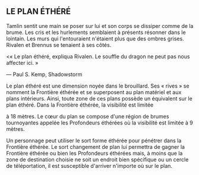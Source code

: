 ## LE PLAN ÉTHÉRÉ


Tamlin sentit une main se poser sur lui et son corps se dissiper
comme de la brume. Les cris et les hurlements semblaient à
présents résonner dans le lointain. Les murs qui l'entouraient
n'étaient plus que des ombres grises. Rivalen et Brennus se
tenaient à ses côtés.

<« Le plan éthéré, expliqua Rivalen. Le souffle du dragon ne
peut pas nous affecter ici. »

— Paul S. Kemp, Shadowstorm

Le plan éthéré est une dimension noyée dans le brouillard.
Ses « rives » se nomment la Frontière éthérée et se
superposent au plan matériel et aux plans intérieurs. Ainsi,
toute zone de ces plans possède un équivalent sur le plan
éthéré. Dans la Frontière éthérée, la visibilité est limitée

à 18 mètres. Le cœur du plan se compose d'une région de
brumes tournoyantes appelée les Profondeurs éthérées où la
visibilité est limitée à 9 mètres.

Un personnage peut utiliser le sort forme éthérée pour
pénétrer dans la Frontière éthérée. Le sort changement de
plan lui permettra de gagner la Frontière éthérée ou bien
les Profondeurs éthérées mais, à moins que la zone de
destination choisie ne soit un endroit bien spécifique ou un
cercle de téléportation, il est susceptible d'arriver n'importe
où sur le plan.
